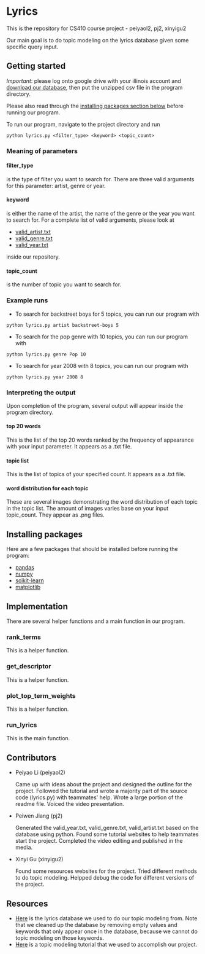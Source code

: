 # Lyrics

This is the repository for CS410 course project - peiyaol2, pj2, xinyigu2

Our main goal is to do topic modeling on the lyrics database given some specific query input.

## Getting started
*Important*: please log onto google drive with your illinois account and [download our database](https://drive.google.com/file/d/1g8SArnDU4XOSbdUIZvQ1-glQ5cJnFOlF/view?usp=sharing), then put the unzipped csv file in the program directory.

Please also read through the [installing packages section below](https://github.com/peiyaoli2/Lyrics#installing-packages) before running our program.

To run our program, navigate to the project directory and run
```
python lyrics.py <filter_type> <keyword> <topic_count>
```

### Meaning of parameters
#### filter_type
is the type of filter you want to search for. There are three valid arguments for this parameter: artist, genre or year.

#### keyword
is either the name of the artist, the name of the genre or the year you want to search for.
For a complete list of valid arguments, please look at
* [valid_artist.txt](https://github.com/peiyaoli2/Lyrics/blob/master/valid_artist.txt)
* [valid_genre.txt](https://github.com/peiyaoli2/Lyrics/blob/master/valid_genre.txt)
* [valid_year.txt](https://github.com/peiyaoli2/Lyrics/blob/master/valid_year.txt)

inside our repository.

#### topic_count
is the number of topic you want to search for.
  
### Example runs
* To search for backstreet boys for 5 topics, you can run our program with
```
python lyrics.py artist backstreet-boys 5
```

* To search for the pop genre with 10 topics, you can run our program with
```
python lyrics.py genre Pop 10
```

* To search for year 2008 with 8 topics, you can run our program with
```
python lyrics.py year 2008 8
```

### Interpreting the output
Upon completion of the program, several output will appear inside the program directory.
#### top 20 words
This is the list of the top 20 words ranked by the frequency of appearance with your input parameter. It appears as a .txt file.
#### topic list
This is the list of topics of your specified count. It appears as a .txt file.
#### word distribution for each topic
These are several images demonstrating the word distribution of each topic in the topic list. The amount of images varies base on your input topic_count. They appear as .png files.

## Installing packages
Here are a few packages that should be installed before running the program:
* [pandas](https://pandas.pydata.org/pandas-docs/stable/install.html)
* [numpy](https://docs.scipy.org/doc/numpy-1.14.0/user/install.html)
* [scikit-learn](http://scikit-learn.org/stable/install.html)
* [matplotlib](https://matplotlib.org/users/installing.html)

## Implementation
There are several helper functions and a main function in our program.

### rank_terms
This is a helper function.
### get_descriptor
This is a helper function.
### plot_top_term_weights
This is a helper function.
### run_lyrics
This is the main function.

## Contributors
* Peiyao Li (peiyaol2)

  Came up with ideas about the project and designed the outline for the project. Followed the tutorial and wrote a majority part of the source code (lyrics.py) with teammates' help. Wrote a large portion of the readme file. Voiced the video presentation.
* Peiwen Jiang (pj2)
  
  Generated the valid_year.txt, valid_genre.txt, valid_artist.txt based on the database using python. Found some tutorial   websites to help teammates start the project. Completed the video editing and published in the media. 
* Xinyi Gu (xinyigu2)

  Found some resources websites for the project. Tried different methods to do topic modeling. Helpped debug the code for different versions of the project. 

## Resources
* [Here](https://www.kaggle.com/gyani95/380000-lyrics-from-metrolyrics) is the lyrics database we used to do our topic modeling from. Note that we cleaned up the database by removing empty values and keywords that only appear once in the database, because we cannot do topic modeling on those keywords.
* [Here](https://github.com/derekgreene/topic-model-tutorial) is a topic modeling tutorial that we used to accomplish our project.
